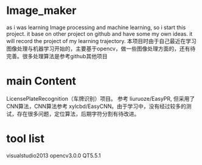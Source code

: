 # Image_maker
as i was learning Image processing and machine learning, so i start this project. it base on other project on github and have some my own ideas. it will record the project of my learning trajectory. 
本项目时由于自己最近在学习图像处理与机器学习开始的，主要基于opencv，做一些图像处理方面的，还有待完善。很多处理算法是参考github其他项目
# main Content
LicensePlateRecognition（车牌识别）项目。 参考 liuruoze/EasyPR, 但采用了CNN算法，CNN算法参考 xylcbd/EasyCNN。由于学习中，没有经过较多的测试，存在很多问题，定位算法，后期字符分割有待改进。
# tool list
visualstudio2013    opencv3.0.0    QT5.5.1

